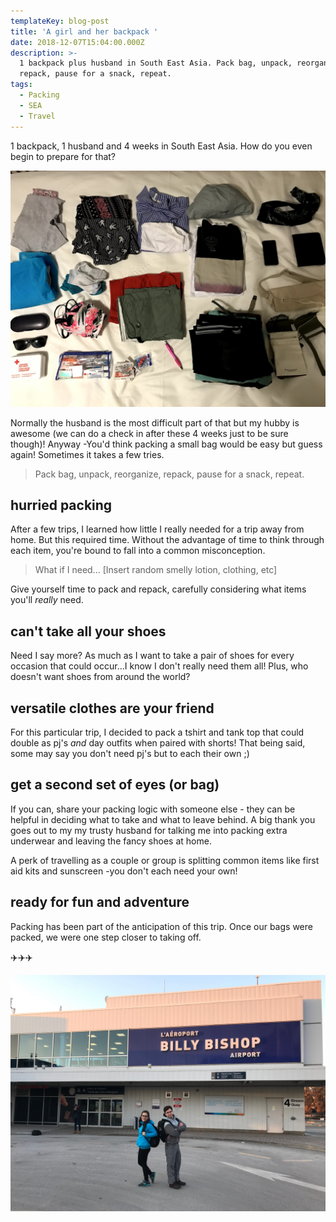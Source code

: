 ```yaml
---
templateKey: blog-post
title: 'A girl and her backpack '
date: 2018-12-07T15:04:00.000Z
description: >-
  1 backpack plus husband in South East Asia. Pack bag, unpack, reorganize,
  repack, pause for a snack, repeat.
tags:
  - Packing
  - SEA
  - Travel
---
```

1 backpack, 1 husband and 4 weeks in South East Asia. How do you even begin to prepare for that?

![packing in progress](/img/9eb004ad-9a51-445d-bf4e-ca46f9928f44.jpeg)

Normally the husband is the most difficult part of that but my hubby is awesome (we can do a check in after these 4 weeks just to be sure though)! Anyway -You'd think packing a small bag would be easy but guess again! Sometimes it takes a few tries. 

> Pack bag, unpack, reorganize, repack, pause for a snack, repeat.

## hurried packing

After a few trips, I learned how little I really needed for a trip away from home. But this required time. Without the advantage of time to think through each item, you're bound to fall into a common misconception.

> What if I need... \[Insert random smelly lotion, clothing, etc]

Give yourself time to pack and repack, carefully considering what items you'll _really_ need.

##  can't take all your shoes

Need I say more? As much as I want to take a pair of shoes for every occasion that could occur...I know I don't really need them all! Plus, who doesn't want shoes from around the world? 

## versatile clothes are your friend

For this particular trip, I decided to pack a tshirt and tank top that could double as pj's _and_ day outfits when paired with shorts! That being said, some may say you don't need pj's but to each their own ;)

## get a second set of eyes (or bag)

If you can, share your packing logic with someone else - they can be helpful in deciding what to take and what to leave behind. A big thank you goes out to my my trusty husband for talking me into packing extra underwear and leaving the fancy shoes at home.

A perk of travelling as a couple or group is splitting common items like first aid kits and sunscreen -you don't each need your own!

## ready for fun and adventure 

Packing has been part of the anticipation of this trip. Once our bags were packed, we were one step closer to taking off.

✈️✈️✈️

![Ready to go on an adventure!](/img/ca09a80d-3919-4ff7-afba-24929e6dfd97.jpeg)

